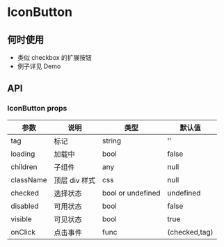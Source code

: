 # IconButton

## 何时使用

- 类似 checkbox 的扩展按钮
- 例子详见 Demo

## API

### IconButton props

| 参数      | 说明          | 类型              | 默认值        |
| --------- | ------------- | ----------------- | ------------- |
| tag       | 标记          | string            | ''            |
| loading   | 加载中        | bool              | false         |
| children  | 子组件        | any               | null          |
| className | 顶层 div 样式 | css               | null          |
| checked   | 选择状态      | bool or undefined | undefined     |
| disabled  | 可用状态      | bool              | false         |
| visible   | 可见状态      | bool              | true          |
| onClick   | 点击事件      | func              | (checked,tag) |
